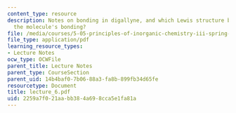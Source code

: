 ```yaml
---
content_type: resource
description: Notes on bonding in digallyne, and which Lewis structure best represents
  the molecule's bonding?
file: /media/courses/5-05-principles-of-inorganic-chemistry-iii-spring-2005/2259a7f021aabb384a698cca5e1fa81a_lecture_6.pdf
file_type: application/pdf
learning_resource_types:
- Lecture Notes
ocw_type: OCWFile
parent_title: Lecture Notes
parent_type: CourseSection
parent_uid: 14b4baf0-7b06-88a3-fa8b-899fb34d65fe
resourcetype: Document
title: lecture_6.pdf
uid: 2259a7f0-21aa-bb38-4a69-8cca5e1fa81a
---
```

